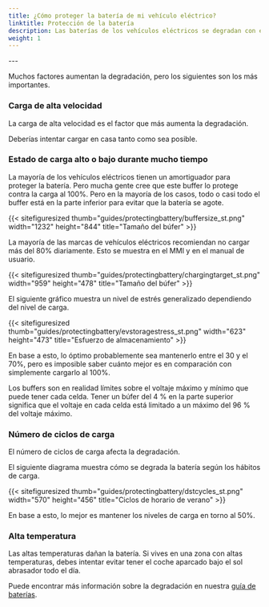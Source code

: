 ```yaml
---
title: ¿Cómo proteger la batería de mi vehículo eléctrico?
linktitle: Protección de la batería
description: Las baterías de los vehículos eléctricos se degradan con el tiempo, pero hay muchas cosas que puedes hacer para que mantengan su capacidad por más tiempo.
weight: 1
---
```

<!-- markdownlint-disable MD033 -->---

Muchos factores aumentan la degradación, pero los siguientes son los más importantes.

### Carga de alta velocidad

La carga de alta velocidad es el factor que más aumenta la degradación.

Deberías intentar cargar en casa tanto como sea posible.

### Estado de carga alto o bajo durante mucho tiempo

La mayoría de los vehículos eléctricos tienen un amortiguador para proteger la batería.
Pero mucha gente cree que este buffer lo protege contra la carga al 100%. Pero en la mayoría de los casos, todo o casi todo el buffer está en la parte inferior para evitar que la batería se agote.

{{< sitefiguresized thumb="guides/protectingbattery/buffersize_st.png" width="1232" height="844" title="Tamaño del búfer" >}}

La mayoría de las marcas de vehículos eléctricos recomiendan no cargar más del 80% diariamente. Esto se muestra en el MMI y en el manual de usuario.

{{< sitefiguresized thumb="guides/protectingbattery/chargingtarget_st.png" width="959" height="478" title="Tamaño del búfer" >}}

El siguiente gráfico muestra un nivel de estrés generalizado dependiendo del nivel de carga.

{{< sitefiguresized thumb="guides/protectingbattery/evstoragestress_st.png" width="623" height="473" title="Esfuerzo de almacenamiento" >}}

En base a esto, lo óptimo probablemente sea mantenerlo entre el 30 y el 70%, pero es imposible saber cuánto mejor es en comparación con simplemente cargarlo al 100%.

Los buffers son en realidad límites sobre el voltaje máximo y mínimo que puede tener cada celda. Tener un búfer del 4 % en la parte superior significa que el voltaje en cada celda está limitado a un máximo del 96 % del voltaje máximo.

### Número de ciclos de carga

El número de ciclos de carga afecta la degradación.

El siguiente diagrama muestra cómo se degrada la batería según los hábitos de carga.

{{< sitefiguresized thumb="guides/protectingbattery/dstcycles_st.png" width="570" height="456" title="Ciclos de horario de verano" >}}

En base a esto, lo mejor es mantener los niveles de carga en torno al 50%.

### Alta temperatura

Las altas temperaturas dañan la batería. Si vives en una zona con altas temperaturas, debes intentar evitar tener el coche aparcado bajo el sol abrasador todo el día.

Puede encontrar más información sobre la degradación en nuestra [guía de baterías](../../../technology/battery/).
